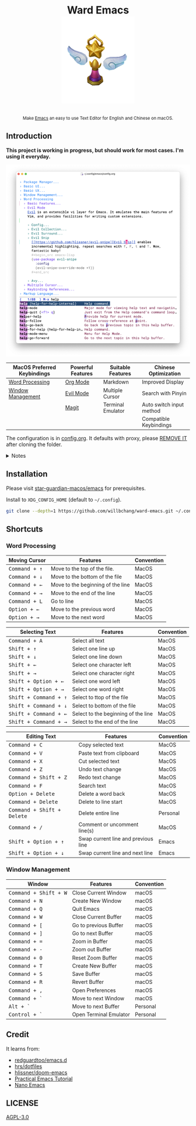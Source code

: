 <h1 align="center">
    Ward Emacs
    <br>
    <img width="200" alt="Star Guardian Ward" src=".github/images/logo.png">
</h1>

<div align="center">
    <sub>Make <a href="https://www.gnu.org/software/emacs/">Emacs</a> an easy to use Text Editor for English and Chinese on macOS.</sub>
</div>


## Introduction
**This project is working in progress, but should work for most cases. I'm using it everyday.**

![ward emacs screenshot](.github/images/ward-emacs.png)


| MacOS Preferred Keybindings             | Powerful Features                               | Suitable Features | Chinese Optimization     |
|-----------------------------------------|-------------------------------------------------|-------------------|--------------------------|
| [Word Processing](#word-processing)     | [Org Mode](https://orgmode.org/)                | Markdown          | Improved  Display        |
| [Window Management](#window-management) | [Evil Mode](https://github.com/emacs-evil/evil#readme) | Multiple Cursor   | Search with Pinyin       |
|                                         | [Magit](https://magit.vc/)                      | Terminal Emulator | Auto switch input method |
|                                         |                                                 |                   | Compatible Keybindings   |


The configuration is in [config.org](config.org). It defaults with proxy, please [REMOVE IT](https://github.com/willbchang/ward-emacs/blob/master/config.org#proxy) after cloning the folder.

<details>
<summary>Notes</summary>

- Press <kbd>alt + x</kbd> and type `describe-`, you can findout almost anything in Emacs by yourself.
- Emacs is more highly customizable than you think.
- I only use Emacs as a **Text Editor**, no coding features will be added expect elisp. [JetBrains](https://www.jetbrains.com/products/) provides the best IDE for most programming languages, [EAP](https://www.jetbrains.com/resources/eap/) versions are free to use.
- I mainly support the version that I'm using(currently is [emacs mac 27](https://github.com/railwaycat/homebrew-emacsmacport)), most of the code should work for other versions, but I don't care about compatiblity. You can get help from search engine and the great emacs communities ([reddit/emacs](https://www.reddit.com/r/emacs/), [Emacs StackExchange](https://emacs.stackexchange.com/), [emacs-china](https://emacs-china.org/)).
- Do not expect too much, and you'll be happy.
</details>

## Installation
Please visit [star-guardian-macos/emacs](https://github.com/willbchang/star-guardian-macos/blob/master/applications/emacs.org) for prerequisites.

Install to `XDG_CONFIG_HOME` (default to `~/.config`). 

```bash
git clone --depth=1 https://github.com/willbchang/ward-emacs.git ~/.config/emacs
```


## Shortcuts
### Word Processing

| Moving Cursor          | Features                          | Convention |
|------------------------|-----------------------------------|------------|
| <kbd>Command + ↑</kbd> | Move to the top of the file.      | MacOS      |
| <kbd>Command + ↓</kbd> | Move to the bottom of the file    | MacOS      |
| <kbd>Command + ←</kbd> | Move to the beginning of the line | MacOS      |
| <kbd>Command + →</kbd> | Move to the end of the line       | MacOS      |
| <kbd>Command + L</kbd> | Go to line                        | MacOS      |
| <kbd>Option + ←</kbd>  | Move to the previous word         | MacOS      |
| <kbd>Option + →</kbd>  | Move to the next word             | MacOS      |

| Selecting Text                 | Features                            | Convention |
|--------------------------------|-------------------------------------|------------|
| <kbd>Command + A</kbd>         | Select all text                     | MacOS      |
| <kbd>Shift + ↑</kbd>           | Select one line up                  | MacOS      |
| <kbd>Shift + ↓</kbd>           | Select one line down                | MacOS      |
| <kbd>Shift + ←</kbd>           | Select one character left           | MacOS      |
| <kbd>Shift + →</kbd>           | Select one character right          | MacOS      |
| <kbd>Shift + Option + ←</kbd>  | Select one word left                | MacOS      |
| <kbd>Shift + Option + →</kbd>  | Select one word right               | MacOS      |
| <kbd>Shift + Command + ↑</kbd> | Select to ttop of the file          | MacOS      |
| <kbd>Shift + Command + ↓</kbd> | Select to bottom of the file        | MacOS      |
| <kbd>Shift + Command + ←</kbd> | Select to the beginning of the line | MacOS      |
| <kbd>Shift + Command + →</kbd> | Select to the end of the line       | MacOS      |



| Editing Text                        | Features                            | Convention |
|-------------------------------------|-------------------------------------|------------|
| <kbd>Command + C</kbd>              | Copy selected text                  | MacOS      |
| <kbd>Command + V</kbd>              | Paste text from clipboard           | MacOS      |
| <kbd>Command + X</kbd>              | Cut selected text                   | MacOS      |
| <kbd>Command + Z</kbd>              | Undo text change                    | MacOS      |
| <kbd>Command + Shift + Z</kbd>      | Redo text change                    | MacOS      |
| <kbd>Command + F</kbd>              | Search text                         | MacOS      |
| <kbd>Option  + Delete</kbd>         | Delete a word back                  | MacOS      |
| <kbd>Command + Delete</kbd>         | Delete to line start                | MacOS      |
| <kbd>Command + Shift + Delete</kbd> | Delete entire line                  | Personal   |
| <kbd>Command + /</kbd>              | Comment or uncomment line(s)        | MacOS      |
| <kbd>Shift + Option + ↑</kbd>       | Swap current line and previous line | Emacs      |
| <kbd>Shift + Option + ↓</kbd>       | Swap current line and next line     | Emacs      |





### Window Management
| Window                         | Features               | Convention |
|--------------------------------|------------------------|------------|
| <kbd>Command + Shift + W</kbd> | Close Current Window   | macOS      |
| <kbd>Command + N</kbd>         | Create New Window      | macOS      |
| <kbd>Command + Q</kbd>         | Quit Emacs             | macOS      |
| <kbd>Command + W</kbd>         | Close Current Buffer   | macOS      |
| <kbd>Command + [</kbd>         | Go to previous Buffer  | macOS      |
| <kbd>Command + ]</kbd>         | Go to next Buffer      | macOS      |
| <kbd>Command + =</kbd>         | Zoom in Buffer         | macOS      |
| <kbd>Command + -</kbd>         | Zoom out Buffer        | macOS      |
| <kbd>Command + 0</kbd>         | Reset Zoom Buffer      | macOS      |
| <kbd>Command + T</kbd>         | Create New Buffer      | macOS      |
| <kbd>Command + S</kbd>         | Save Buffer            | macOS      |
| <kbd>Command + R</kbd>         | Revert Buffer          | macOS      |
| <kbd>Command + ,</kbd>         | Open Preferences       | macOS      |
| <kbd>Command + `</kbd>         | Move to next Window    | macOS      |
| <kbd>Alt + `</kbd>             | Move to next Buffer    | Personal   |
| <kbd>Control + `</kbd>         | Open Terminal Emulator | Personal   |



## Credit

It learns from:
- [redguardtoo/emacs.d](https://github.com/redguardtoo/emacs.d)
- [hrs/dotfiles](https://github.com/hrs/dotfiles)
- [hlissner/doom-emacs](https://github.com/hlissner/doom-emacs)
- [Practical Emacs Tutorial](http://ergoemacs.org/emacs/emacs.html)
- [Nano Emacs](https://github.com/rougier/nano-emacs)

## LICENSE

[AGPL-3.0](./LICENSE)
